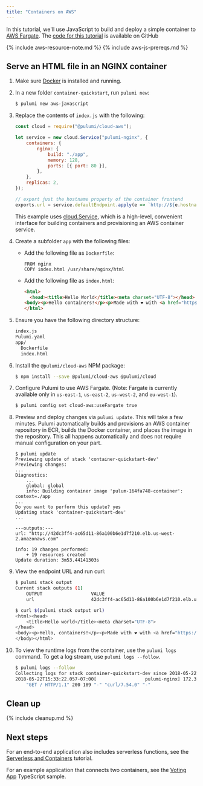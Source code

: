 ```yaml
---
title: "Containers on AWS"
---
```


In this tutorial, we'll use JavaScript to build and deploy a simple container to [AWS Fargate](https://aws.amazon.com/fargate/). The [code for this tutorial](https://github.com/pulumi/examples/tree/master/cloud-js-containers) is available on GitHub

{% include aws-resource-note.md %}
{% include aws-js-prereqs.md %}

## Serve an HTML file in an NGINX container

1.  Make sure [Docker](https://docs.docker.com/install/) is installed and running.

1.  In a new folder `container-quickstart`, run `pulumi new`:

    ```bash
    $ pulumi new aws-javascript
    ```

1.  Replace the contents of `index.js` with the following:

    ```js
    const cloud = require("@pulumi/cloud-aws");

    let service = new cloud.Service("pulumi-nginx", {
        containers: {
            nginx: {
                build: "./app",
                memory: 128,
                ports: [{ port: 80 }],
            },
        },
        replicas: 2,
    });

    // export just the hostname property of the container frontend
    exports.url = service.defaultEndpoint.apply(e => `http://${e.hostname}`);
    ```    

    This example uses [cloud.Service](../reference/pkg/nodejs/@pulumi/cloud/index.html#Service), which is a high-level, convenient interface for building containers and provisioning an AWS container service.

1.  Create a subfolder `app` with the following files:

    - Add the following file as `Dockerfile`:
      ```docker
      FROM nginx
      COPY index.html /usr/share/nginx/html
      ```

    - Add the following file as `index.html`:
      ```html
      <html>
        <head><title>Hello World</title><meta charset="UTF-8"></head>
      <body><p>Hello containers!</p><p>Made with ❤️ with <a href="https://pulumi.com">Pulumi</a></p></body>
      </html>
      ```

1.  Ensure you have the following directory structure:

    ```bash
    index.js
    Pulumi.yaml
    app/
      Dockerfile
      index.html
    ```

1.  Install the `@pulumi/cloud-aws` NPM package:

    ```bash
    $ npm install --save @pulumi/cloud-aws @pulumi/cloud
    ```

1.  Configure Pulumi to use AWS Fargate. (Note: Fargate is currently available only in `us-east-1`, `us-east-2`, `us-west-2`, and `eu-west-1`).

    ```bash
    $ pulumi config set cloud-aws:useFargate true
    ```

1.  Preview and deploy changes via `pulumi update`. This will take a few minutes. Pulumi automatically builds and provisions an AWS container repository in ECR, builds the Docker container, and places the image in the repository. This all happens automatically and does not require manual configuration on your part.

    ```
    $ pulumi update
    Previewing update of stack 'container-quickstart-dev'
    Previewing changes:
    ...
    Diagnostics:
        ...
        global: global  
        info: Building container image 'pulum-164fa748-container': context=./app
    ...
    Do you want to perform this update? yes
    Updating stack 'container-quickstart-dev'
    ...

    ---outputs:---
    url: "http://42dc3ff4-ac65d11-86a100b6e1d7f210.elb.us-west-2.amazonaws.com"

    info: 19 changes performed:
        + 19 resources created
    Update duration: 3m53.44141303s
    ```

1.  View the endpoint URL and run curl:

    ```bash
    $ pulumi stack output
    Current stack outputs (1)  
        OUTPUT                  VALUE
        url                     42dc3ff4-ac65d11-86a100b6e1d7f210.elb.us-west-2.amazonaws.com

    $ curl $(pulumi stack output url)
    <html><head>
        <title>Hello world</title><meta charset="UTF-8">
    </head>
    <body><p>Hello, containers!</p><p>Made with ❤️ with <a href="https://pulumi.com">Pulumi</a></p>
    </body></html>    
    ```

1.  To view the runtime logs from the container, use the `pulumi logs` command. To get a log stream, use `pulumi logs --follow`.

    ```bash
    $ pulumi logs --follow
    Collecting logs for stack container-quickstart-dev since 2018-05-22T14:25:46.000-07:00.    
    2018-05-22T15:33:22.057-07:00[                  pulumi-nginx] 172.31.13.248 - - [22/May/2018:22:33:22 +0000] 
        "GET / HTTP/1.1" 200 189 "-" "curl/7.54.0" "-"
    ```    
  
## Clean up

{% include cleanup.md %}

## Next steps

For an end-to-end application also includes serverless functions, see the [Serverless and Containers](./aws-extract-thumbnail.html) tutorial.

For an example application that connects two containers, see the [Voting App](https://github.com/pulumi/examples/tree/master/cloud-ts-voting-app) TypeScript sample.
